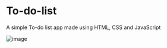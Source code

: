 # To-do-list

A simple To-do list app made using HTML, CSS and JavaScript

![image](https://user-images.githubusercontent.com/98846868/186945625-a1e503a8-ba32-4da8-b4f6-3d5d2ff36260.png)
